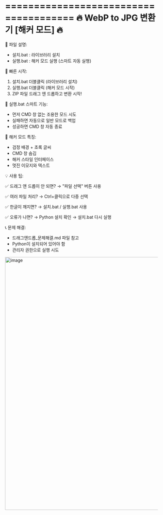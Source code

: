 ======================================
🔥 WebP to JPG 변환기 [해커 모드] 🔥
======================================

📁 파일 설명:
- 설치.bat              : 라이브러리 설치
- 실행.bat              : 해커 모드 실행 (스마트 자동 실행)

🚀 빠른 시작:

1. 설치.bat 더블클릭 (라이브러리 설치)
2. 실행.bat 더블클릭 (해커 모드 시작)
3. ZIP 파일 드래그 앤 드롭하고 변환 시작!

🎯 실행.bat 스마트 기능:
- 먼저 CMD 창 없는 조용한 모드 시도
- 실패하면 자동으로 일반 모드로 백업
- 성공하면 CMD 창 자동 종료

🎨 해커 모드 특징:
- 검정 배경 + 초록 글씨
- CMD 창 숨김
- 해커 스타일 인터페이스
- 멋진 이모지와 텍스트

💡 사용 팁:

✅ 드래그 앤 드롭이 안 되면?
   → "파일 선택" 버튼 사용

✅ 여러 파일 처리?
   → Ctrl+클릭으로 다중 선택

✅ 한글이 깨지면?
   → 설치.bat / 실행.bat 사용

✅ 오류가 나면?
   → Python 설치 확인
   → 설치.bat 다시 실행

📞 문제 해결:
- 드래그앤드롭_문제해결.md 파일 참고
- Python이 설치되어 있어야 함
- 관리자 권한으로 실행 시도

<img width="852" height="832" alt="image" src="https://github.com/user-attachments/assets/0598874a-28f2-4d77-ad5a-9d1e7a73fb89" />

